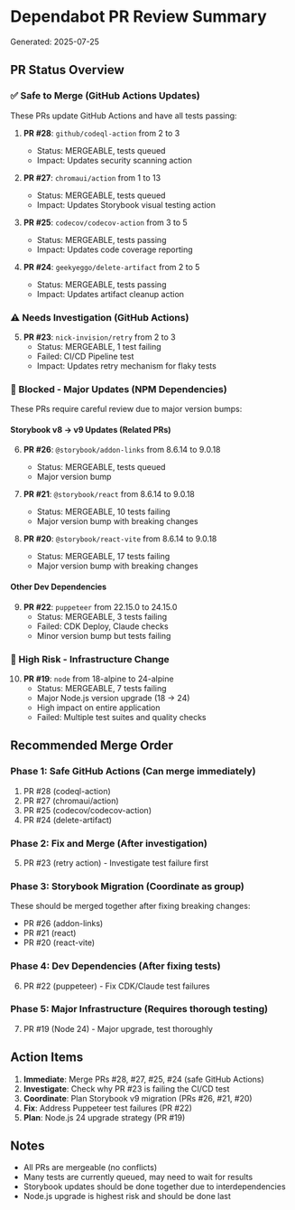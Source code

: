 # Dependabot PR Review Summary

Generated: 2025-07-25

## PR Status Overview

### ✅ Safe to Merge (GitHub Actions Updates)
These PRs update GitHub Actions and have all tests passing:

1. **PR #28**: `github/codeql-action` from 2 to 3
   - Status: MERGEABLE, tests queued
   - Impact: Updates security scanning action
   
2. **PR #27**: `chromaui/action` from 1 to 13
   - Status: MERGEABLE, tests queued
   - Impact: Updates Storybook visual testing action
   
3. **PR #25**: `codecov/codecov-action` from 3 to 5
   - Status: MERGEABLE, tests passing
   - Impact: Updates code coverage reporting
   
4. **PR #24**: `geekyeggo/delete-artifact` from 2 to 5
   - Status: MERGEABLE, tests passing
   - Impact: Updates artifact cleanup action

### ⚠️ Needs Investigation (GitHub Actions)
5. **PR #23**: `nick-invision/retry` from 2 to 3
   - Status: MERGEABLE, 1 test failing
   - Failed: CI/CD Pipeline test
   - Impact: Updates retry mechanism for flaky tests

### 🚫 Blocked - Major Updates (NPM Dependencies)
These PRs require careful review due to major version bumps:

#### Storybook v8 → v9 Updates (Related PRs)
6. **PR #26**: `@storybook/addon-links` from 8.6.14 to 9.0.18
   - Status: MERGEABLE, tests queued
   - Major version bump
   
7. **PR #21**: `@storybook/react` from 8.6.14 to 9.0.18
   - Status: MERGEABLE, 10 tests failing
   - Major version bump with breaking changes
   
8. **PR #20**: `@storybook/react-vite` from 8.6.14 to 9.0.18
   - Status: MERGEABLE, 17 tests failing
   - Major version bump with breaking changes

#### Other Dev Dependencies
9. **PR #22**: `puppeteer` from 22.15.0 to 24.15.0
   - Status: MERGEABLE, 3 tests failing
   - Failed: CDK Deploy, Claude checks
   - Minor version bump but tests failing

### 🔴 High Risk - Infrastructure Change
10. **PR #19**: `node` from 18-alpine to 24-alpine
    - Status: MERGEABLE, 7 tests failing
    - Major Node.js version upgrade (18 → 24)
    - High impact on entire application
    - Failed: Multiple test suites and quality checks

## Recommended Merge Order

### Phase 1: Safe GitHub Actions (Can merge immediately)
1. PR #28 (codeql-action)
2. PR #27 (chromaui/action)
3. PR #25 (codecov/codecov-action)
4. PR #24 (delete-artifact)

### Phase 2: Fix and Merge (After investigation)
5. PR #23 (retry action) - Investigate test failure first

### Phase 3: Storybook Migration (Coordinate as group)
These should be merged together after fixing breaking changes:
- PR #26 (addon-links)
- PR #21 (react)
- PR #20 (react-vite)

### Phase 4: Dev Dependencies (After fixing tests)
6. PR #22 (puppeteer) - Fix CDK/Claude test failures

### Phase 5: Major Infrastructure (Requires thorough testing)
7. PR #19 (Node 24) - Major upgrade, test thoroughly

## Action Items

1. **Immediate**: Merge PRs #28, #27, #25, #24 (safe GitHub Actions)
2. **Investigate**: Check why PR #23 is failing the CI/CD test
3. **Coordinate**: Plan Storybook v9 migration (PRs #26, #21, #20)
4. **Fix**: Address Puppeteer test failures (PR #22)
5. **Plan**: Node.js 24 upgrade strategy (PR #19)

## Notes

- All PRs are mergeable (no conflicts)
- Many tests are currently queued, may need to wait for results
- Storybook updates should be done together due to interdependencies
- Node.js upgrade is highest risk and should be done last